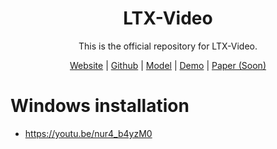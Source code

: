 <div align="center">

# LTX-Video

This is the official repository for LTX-Video.

[Website](https://www.lightricks.com/ltxv) |
[Github](https://github.com/Lightricks/LTX-Video) |
[Model](https://huggingface.co/Lightricks/LTX-Video) |
[Demo](https://fal.ai/models/fal-ai/ltx-video) |
[Paper (Soon)](https://github.com/Lightricks/LTX-Video)

</div>


# Windows installation
 - https://youtu.be/nur4_b4yzM0
